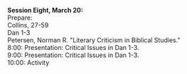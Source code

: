 **Session Eight, March 20:**  Prepare:  Collins, 27-59  Dan 1-3  Petersen, Norman R. "Literary Criticism in Biblical Studies."  8:00: Presentation: Critical Issues in Dan 1-3.  9:00: Presentation: Critical Issues in Dan 1-3.  10:00: Activity